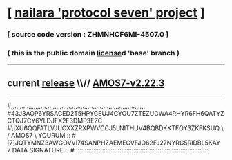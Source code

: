 
# [ [nailara 'protocol seven' project](http://nailara.network/) ]

### [ source code version : ZHMNHCF6MI-4507.0 ]

### ( this is the public domain [license](../license)d 'base' branch )
---
## current [release](https://github.com/nailara-technologies/protocol-7/releases) \\\\// [AMOS7-v2.22.3](https://github.com/nailara-technologies/protocol-7/releases/tag/AMOS7-v2.22.3)
---

#,,.,,,..,.,,,,,,,.,.,..,,,,,,.,.,.,.,,..,.,,,..,,...,...,,.,,,.,,,,,,..,,.,,,
#43J3AOP6YRSACED2T5HPYGEUJ4GYOU7ZTEZUGWA4RHYR6FH6QATYZCTQJ7CY6YLDJFX2F3DMP3EZC
#\\\|XU6QQFATLVJUOXXZRXPWVCCJ5LNITHUV4BQBDKKTFOY3ZKFKSUQ \ / AMOS7 \ YOURUM ::
#\[7]JQTYMNZ3AWGOVVI74SANPHZAEMEGVFJQ62FJ27NYRG5RIDBL5KAY 7  DATA SIGNATURE ::
#:::::::::::::::::::::::::::::::::::::::::::::::::::::::::::::::::::::::::::::
